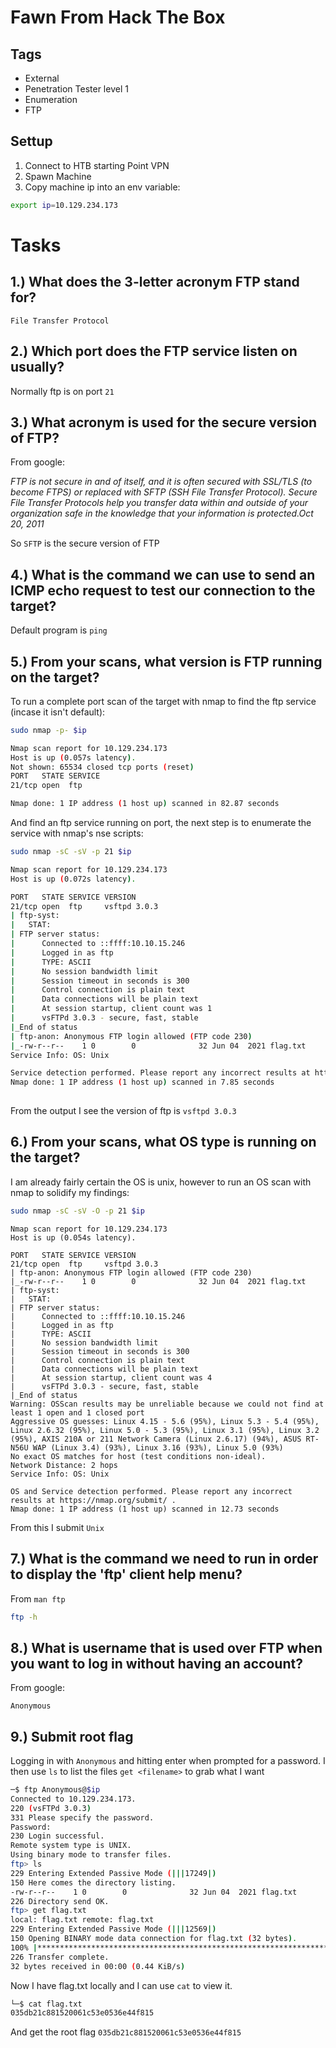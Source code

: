 # Fawn From Hack The Box

## Tags

- External
- Penetration Tester level 1
- Enumeration
- FTP

## Settup

1. Connect to HTB starting Point VPN
2. Spawn Machine
3. Copy machine ip into an env variable:

```bash
export ip=10.129.234.173
```

# Tasks

## 1.)  What does the 3-letter acronym FTP stand for? 

`File Transfer Protocol`

## 2.)  Which port does the FTP service listen on usually? 

Normally ftp is on port `21`

## 3.)  What acronym is used for the secure version of FTP? 

From google:

*FTP is not secure in and of itself, and it is often secured with SSL/TLS (to become FTPS) or replaced with SFTP (SSH File Transfer Protocol). Secure File Transfer Protocols help you transfer data within and outside of your organization safe in the knowledge that your information is protected.Oct 20, 2011*

So `SFTP` is the secure version of FTP

## 4.)  What is the command we can use to send an ICMP echo request to test our connection to the target? 

Default program is `ping`

## 5.)  From your scans, what version is FTP running on the target? 

To run a complete port scan of the target with nmap to find the ftp service (incase it isn't default):

```bash
sudo nmap -p- $ip
```

```bash
Nmap scan report for 10.129.234.173
Host is up (0.057s latency).
Not shown: 65534 closed tcp ports (reset)
PORT   STATE SERVICE
21/tcp open  ftp

Nmap done: 1 IP address (1 host up) scanned in 82.87 seconds

```
And find an ftp service running on port, the next step is to enumerate the service with nmap's nse scripts: 

```bash
sudo nmap -sC -sV -p 21 $ip
```

```bash
Nmap scan report for 10.129.234.173
Host is up (0.072s latency).

PORT   STATE SERVICE VERSION
21/tcp open  ftp     vsftpd 3.0.3
| ftp-syst: 
|   STAT: 
| FTP server status:
|      Connected to ::ffff:10.10.15.246
|      Logged in as ftp
|      TYPE: ASCII
|      No session bandwidth limit
|      Session timeout in seconds is 300
|      Control connection is plain text
|      Data connections will be plain text
|      At session startup, client count was 1
|      vsFTPd 3.0.3 - secure, fast, stable
|_End of status
| ftp-anon: Anonymous FTP login allowed (FTP code 230)
|_-rw-r--r--    1 0        0              32 Jun 04  2021 flag.txt
Service Info: OS: Unix

Service detection performed. Please report any incorrect results at https://nmap.org/submit/ .
Nmap done: 1 IP address (1 host up) scanned in 7.85 seconds
                                                                  
```
From the output I see the version of ftp is `vsftpd 3.0.3`

## 6.)  From your scans, what OS type is running on the target? 

I am already fairly certain the OS is unix, however to run an OS scan with nmap to solidify my findings:

```bash
sudo nmap -sC -sV -O -p 21 $ip
```
```
Nmap scan report for 10.129.234.173
Host is up (0.054s latency).

PORT   STATE SERVICE VERSION
21/tcp open  ftp     vsftpd 3.0.3
| ftp-anon: Anonymous FTP login allowed (FTP code 230)
|_-rw-r--r--    1 0        0              32 Jun 04  2021 flag.txt
| ftp-syst: 
|   STAT: 
| FTP server status:
|      Connected to ::ffff:10.10.15.246
|      Logged in as ftp
|      TYPE: ASCII
|      No session bandwidth limit
|      Session timeout in seconds is 300
|      Control connection is plain text
|      Data connections will be plain text
|      At session startup, client count was 4
|      vsFTPd 3.0.3 - secure, fast, stable
|_End of status
Warning: OSScan results may be unreliable because we could not find at least 1 open and 1 closed port
Aggressive OS guesses: Linux 4.15 - 5.6 (95%), Linux 5.3 - 5.4 (95%), Linux 2.6.32 (95%), Linux 5.0 - 5.3 (95%), Linux 3.1 (95%), Linux 3.2 (95%), AXIS 210A or 211 Network Camera (Linux 2.6.17) (94%), ASUS RT-N56U WAP (Linux 3.4) (93%), Linux 3.16 (93%), Linux 5.0 (93%)
No exact OS matches for host (test conditions non-ideal).
Network Distance: 2 hops
Service Info: OS: Unix

OS and Service detection performed. Please report any incorrect results at https://nmap.org/submit/ .
Nmap done: 1 IP address (1 host up) scanned in 12.73 seconds

```
From this I submit `Unix`


## 7.)  What is the command we need to run in order to display the 'ftp' client help menu? 

From `man ftp`

```bash
ftp -h
```
## 8.)  What is username that is used over FTP when you want to log in without having an account? 

From google:

`Anonymous`

## 9.)  Submit root flag 

Logging in with `Anonymous` and hitting enter when prompted for a password. I then use `ls` to list the files `get <filename>` to grab what I want

```bash
─$ ftp Anonymous@$ip                                                                                         127 ⨯
Connected to 10.129.234.173.
220 (vsFTPd 3.0.3)
331 Please specify the password.
Password: 
230 Login successful.
Remote system type is UNIX.
Using binary mode to transfer files.
ftp> ls
229 Entering Extended Passive Mode (|||17249|)
150 Here comes the directory listing.
-rw-r--r--    1 0        0              32 Jun 04  2021 flag.txt
226 Directory send OK.
ftp> get flag.txt
local: flag.txt remote: flag.txt
229 Entering Extended Passive Mode (|||12569|)
150 Opening BINARY mode data connection for flag.txt (32 bytes).
100% |***********************************************************************|    32        4.51 KiB/s    00:00 ETA
226 Transfer complete.
32 bytes received in 00:00 (0.44 KiB/s)

```

Now I have flag.txt locally and I can use `cat` to view it.

```bash
└─$ cat flag.txt 
035db21c881520061c53e0536e44f815
```

And get the root flag `035db21c881520061c53e0536e44f815`
